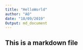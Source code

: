 ```yaml
---
title: "HelloWorld"
author: "AO"
date: "18/09/2019"
Output: md_document
---
```




## This is a markdown file

```{r}

```

